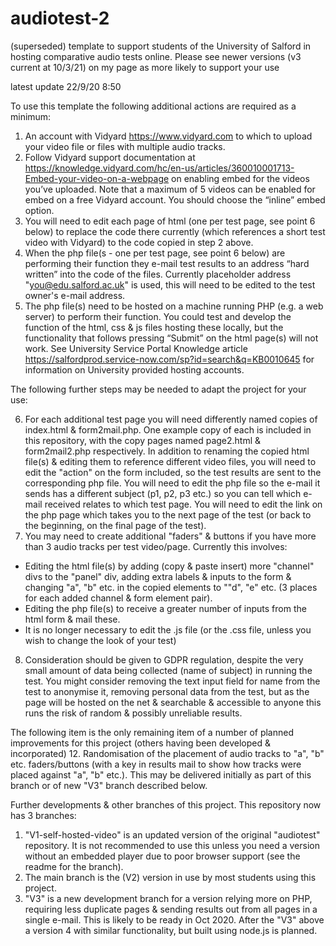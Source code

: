 # audiotest-2
(superseded) template to support students of the University of Salford in hosting comparative audio tests online. Please see newer versions (v3 current at 10/3/21) on my page as more likely to support your use

latest update 22/9/20 8:50

To use this template the following additional actions are required as a minimum:

1. An account with Vidyard https://www.vidyard.com to which to upload your video file or files with multiple audio tracks.
2. Follow Vidyard support documentation at https://knowledge.vidyard.com/hc/en-us/articles/360010001713-Embed-your-video-on-a-webpage on enabling embed for the videos you’ve uploaded. Note that a maximum of 5 videos can be enabled for embed on a free Vidyard account. You should choose the “inline” embed option.
3. You will need to edit each page of html (one per test page, see point 6 below) to replace the code there currently (which references a short test video with Vidyard) to the code copied in step 2 above.
4. When the php file(s - one per test page, see point 6 below) are performing their function they e-mail test results to an address “hard written” into the code of the files. Currently placeholder address "you@edu.salford.ac.uk" is used, this will need to be edited to the test owner's e-mail address.
5. The php file(s) need to be hosted on a machine running PHP (e.g. a web server) to perform their function. You could test and develop the function of the html, css & js files hosting these locally, but the functionality that follows pressing “Submit” on the html page(s) will not work. See University Service Portal Knowledge article https://salfordprod.service-now.com/sp?id=search&q=KB0010645 for information on University provided hosting accounts.

The following further steps may be needed to adapt the project for your use:

6. For each additional test page you will need differently named copies of index.html & form2mail.php. One example copy of each is included in this repository, with the copy pages named page2.html & form2mail2.php respectively. In addition to renaming the copied html file(s) & editing them to reference different video files, you will need to edit the "action" on the form included, so the test results are sent to the corresponding php file. You will need to edit the php file so the e-mail it sends has a different subject (p1, p2, p3 etc.) so you can tell which e-mail received relates to which test page. You will need to edit the link on the php page which takes you to the next page of the test (or back to the beginning, on the final page of the test).
7. You may need to create additional "faders" & buttons if you have more than 3 audio tracks per test video/page. Currently this involves:
- Editing the html file(s) by adding (copy & paste insert) more "channel" divs to the "panel" div, adding extra labels & inputs to the form & changing "a", "b" etc. in the copied elements to ""d", "e" etc. (3 places for each added channel & form element pair).
- Editing the php file(s) to receive a greater number of inputs from the html form & mail these.
- It is no longer necessary to edit the .js file (or the .css file, unless you wish to change the look of your test)
8. Consideration should be given to GDPR regulation, despite the very small amount of data being collected (name of subject) in running the test. You might consider removing the text input field for name from the test to anonymise it, removing personal data from the test, but as the page will be hosted on the net & searchable & accessible to anyone this runs the risk of random & possibly unreliable results.

The following item is the only remaining item of a number of planned improvements for this project (others having been developed & incorporated)
12. Randomisation of the placement of audio tracks to "a", "b" etc. faders/buttons (with a key in results mail to show how tracks were placed against "a", "b" etc.). This may be delivered initially as part of this branch or of new "V3" branch described below.

Further developments & other branches of this project.
This repository now has 3 branches:
1. "V1-self-hosted-video" is an updated version of the original "audiotest" repository. It is not recommended to use this unless you need a version without an embedded player due to poor browser support (see the readme for the branch).
2. The main branch is the (V2) version in use by most students using this project.
3. "V3" is a new development branch for a version relying more on PHP, requiring less duplicate pages & sending results out from all pages in a single e-mail. This is likely to be ready in Oct 2020.
After the "V3" above a version 4 with similar functionality, but built using node.js is planned.
